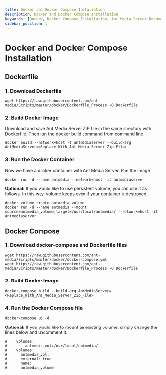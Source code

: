 ```yaml
---
title: Docker and Docker Compose Installation 
description: Docker and Docker Compose Installation
keywords: [Docker, Docker Compose Installation, Ant Media Server Documentation, Ant Media Server Tutorials]
sidebar_position: 1
---
```


# Docker and Docker Compose Installation

Dockerfile
----------

### 1\. Download Dockerfile

```shell
wget https://raw.githubusercontent.com/ant-media/Scripts/master/docker/Dockerfile_Process -O Dockerfile
```

### 2\. Build Docker Image

Download and save Ant Media Server ZIP file in the same directory with Dockerfile. Then run the docker build command from command line

```shell
docker build --network=host -t antmediaserver --build-arg AntMediaServer=<Replace_With_Ant_Media_Server_Zip_File> .
``` 
    

### 3\. Run the Docker Container

Now we have a docker container with Ant Media Server. Run the image.

```shell
docker run -d --name antmedia --network=host -it antmediaserver
```

**Optional:** If you would like to use persistent volume, you can use it as follows. In this way, volume keeps even if your container is destroyed.

```shell
docker volume create antmedia_volume
docker run -d --name antmedia --mount source=antmedia_volume,target=/usr/local/antmedia/ --network=host -it antmediaserver
```  

Docker Compose
--------------

### 1\. Download docker-compose and Dockerfile files

```shell
wget https://raw.githubusercontent.com/ant-media/Scripts/master/docker/docker-compose.yml
wget https://raw.githubusercontent.com/ant-media/Scripts/master/docker/Dockerfile_Process -O Dockerfile
```

### 2\. Build Docker Image

```shell
docker-compose build --build-arg AntMediaServer=<Replace_With_Ant_Media_Server_Zip_File>
```

### 4\. Run the Docker Compose file

```shell
docker-compose up -d
```

**Optional:** If you would like to mount an existing volume, simply change the lines below and uncomment it.

    #    volumes:
    #      - antmedia_vol:/usr/local/antmedia/
    #    volumes:
    #      antmedia_vol:
    #      external: true
    #      name:
    #      antmedia_volume